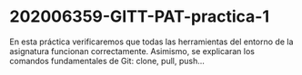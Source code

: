 # 202006359-GITT-PAT-practica-1
En esta práctica verificaremos que todas las herramientas del entorno de la asignatura funcionan correctamente. Asimismo, se explicaran los comandos fundamentales de Git: clone, pull, push...
